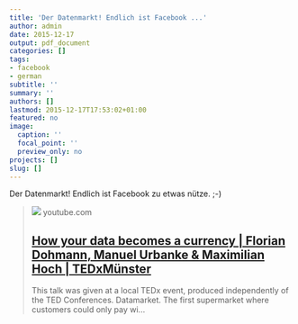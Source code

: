 ```yaml
---
title: 'Der Datenmarkt! Endlich ist Facebook ...'
author: admin
date: 2015-12-17
output: pdf_document
categories: []
tags:
- facebook
- german
subtitle: ''
summary: ''
authors: []
lastmod: 2015-12-17T17:53:02+01:00
featured: no
image:
  caption: ''
  focal_point: ''
  preview_only: no
projects: []
slug: []
---
```

Der Datenmarkt! Endlich ist Facebook zu etwas nütze. ;-)
> [![](https://i.ytimg.com/vi/EoTMnY-47Lw/maxresdefault.jpg)](https://www.youtube.com/watch?v=EoTMnY-47Lw)
> youtube.com
> ## [How your data becomes a currency | Florian Dohmann, Manuel Urbanke & Maximilian Hoch | TEDxMünster](https://www.youtube.com/watch?v=EoTMnY-47Lw)
>
>This talk was given at a local TEDx event, produced independently of the TED Conferences. Datamarket. The first supermarket where customers could only pay wi...

